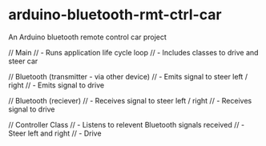 # arduino-bluetooth-rmt-ctrl-car
An Arduino bluetooth remote control car project

// Main 
// - Runs application life cycle loop
// - Includes classes to drive and steer car

// Bluetooth (transmitter - via other device)
// - Emits signal to steer left / right
// - Emits signal to drive

// Bluetooth (reciever)
// - Receives signal to steer left / right
// - Receives signal to drive

// Controller Class
// - Listens to relevent Bluetooth signals received
// - Steer left and right
// - Drive

